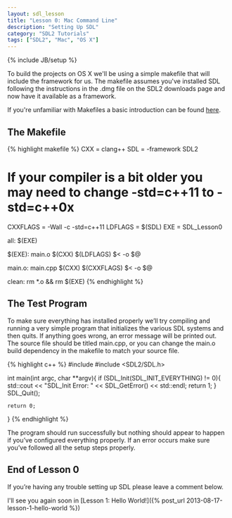 ```yaml
---
layout: sdl_lesson
title: "Lesson 0: Mac Command Line"
description: "Setting Up SDL"
category: "SDL2 Tutorials"
tags: ["SDL2", "Mac", "OS X"]
---
```

{% include JB/setup %}

To build the projects on OS X we'll be using a simple makefile that will include the framework for us.
The makefile assumes you've installed SDL following the instructions in the .dmg file on the SDL2
downloads page and now have it available as a framework. 

If you're unfamiliar with Makefiles a basic introduction can be found [here](http://mrbook.org/tutorials/make/).

The Makefile
-
{% highlight makefile %}
CXX = clang++
SDL = -framework SDL2
# If your compiler is a bit older you may need to change -std=c++11 to -std=c++0x
CXXFLAGS = -Wall -c -std=c++11
LDFLAGS = $(SDL)
EXE = SDL_Lesson0

all: $(EXE)

$(EXE): main.o
	$(CXX) $(LDFLAGS) $< -o $@

main.o: main.cpp
	$(CXX) $(CXXFLAGS) $< -o $@

clean:
	rm *.o && rm $(EXE)
{% endhighlight %}
<br />

The Test Program
-
To make sure everything has installed properly we’ll try compiling and running a very simple program that initializes the various SDL systems and then quits. If anything goes wrong, an error message will be printed out. The source file should be titled main.cpp, or you can change the main.o build dependency in the makefile to match your source file.

{% highlight c++ %}
#include <iostream>
#include <SDL2/SDL.h>

int main(int argc, char **argv){
	if (SDL_Init(SDL_INIT_EVERYTHING) != 0){
		std::cout << "SDL_Init Error: " << SDL_GetError() << std::endl;
		return 1;
	}
	SDL_Quit();

	return 0;
}
{% endhighlight %}
<br />

The program should run successfully but nothing should appear to happen if you’ve configured everything properly. If an error occurs make sure you’ve followed all the setup steps properly.

End of Lesson 0
-
If you’re having any trouble setting up SDL please leave a comment below.

I'll see you again soon in [Lesson 1: Hello World!]({% post_url 2013-08-17-lesson-1-hello-world %})

